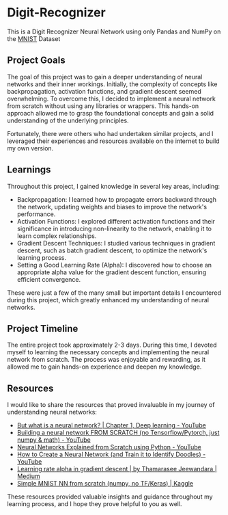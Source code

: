 # Digit-Recognizer
This is a Digit Recognizer Neural Network using only Pandas and NumPy on the [MNIST](https://www.kaggle.com/competitions/digit-recognizer/data) Dataset

## Project Goals
The goal of this project was to gain a deeper understanding of neural networks and their inner workings. Initially, the complexity of concepts like backpropagation, activation functions, and gradient descent seemed overwhelming. To overcome this, I decided to implement a neural network from scratch without using any libraries or wrappers. This hands-on approach allowed me to grasp the foundational concepts and gain a solid understanding of the underlying principles.

Fortunately, there were others who had undertaken similar projects, and I leveraged their experiences and resources available on the internet to build my own version.

## Learnings
Throughout this project, I gained knowledge in several key areas, including:

- Backpropagation: I learned how to propagate errors backward through the network, updating weights and biases to improve the network's performance.
- Activation Functions: I explored different activation functions and their significance in introducing non-linearity to the network, enabling it to learn complex relationships.
- Gradient Descent Techniques: I studied various techniques in gradient descent, such as batch gradient descent, to optimize the network's learning process.
- Setting a Good Learning Rate (Alpha): I discovered how to choose an appropriate alpha value for the gradient descent function, ensuring efficient convergence.

These were just a few of the many small but important details I encountered during this project, which greatly enhanced my understanding of neural networks.

## Project Timeline
The entire project took approximately 2-3 days. During this time, I devoted myself to learning the necessary concepts and implementing the neural network from scratch. The process was enjoyable and rewarding, as it allowed me to gain hands-on experience and deepen my knowledge.

## Resources
I would like to share the resources that proved invaluable in my journey of understanding neural networks:

- [But what is a neural network? | Chapter 1, Deep learning - YouTube](https://www.youtube.com/watch?v=aircAruvnKk&list=PLZHQObOWTQDNU6R1_67000Dx_ZCJB-3pi)
- [Building a neural network FROM SCRATCH (no Tensorflow/Pytorch, just numpy & math) - YouTube](https://www.youtube.com/watch?v=w8yWXqWQYmU&t=26s)
- [Neural Networks Explained from Scratch using Python - YouTube](https://www.youtube.com/watch?v=9RN2Wr8xvro&t=55s)
- [How to Create a Neural Network (and Train it to Identify Doodles) - YouTube](https://www.youtube.com/watch?v=hfMk-kjRv4c&t=1036s)
- [Learning rate alpha in gradient descent | by Thamarasee Jeewandara | Medium](https://thamarasee.medium.com/learning-rate-alpha-in-gradient-descent-6cc6d7b6df43)
- [Simple MNIST NN from scratch (numpy, no TF/Keras) | Kaggle](https://www.kaggle.com/code/wwsalmon/simple-mnist-nn-from-scratch-numpy-no-tf-keras/notebook#Simple-MNIST-NN-from-scratch)


These resources provided valuable insights and guidance throughout my learning process, and I hope they prove helpful to you as well.
